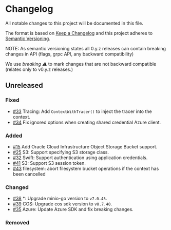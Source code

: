 # Changelog

All notable changes to this project will be documented in this file.

The format is based on [Keep a Changelog](http://keepachangelog.com/en/1.0.0/) and this project adheres to [Semantic Versioning](http://semver.org/spec/v2.0.0.html).

NOTE: As semantic versioning states all 0.y.z releases can contain breaking changes in API (flags, grpc API, any backward compatibility)

We use *breaking :warning:* to mark changes that are not backward compatible (relates only to v0.y.z releases.)

## Unreleased

### Fixed
- [#33](https://github.com/thanos-io/objstore/pull/33) Tracing: Add `ContextWithTracer()` to inject the tracer into the context.
- [#34](https://github.com/thanos-io/objstore/pull/34) Fix ignored options when creating shared credential Azure client.

### Added
- [#15](https://github.com/thanos-io/objstore/pull/15) Add Oracle Cloud Infrastructure Object Storage Bucket support.
- [#25](https://github.com/thanos-io/objstore/pull/25) S3: Support specifying S3 storage class.
- [#32](https://github.com/thanos-io/objstore/pull/32) Swift: Support authentication using application credentials.
- [#41](https://github.com/thanos-io/objstore/pull/41) S3: Support S3 session token.
- [#43](https://github.com/thanos-io/objstore/pull/43) filesystem: abort filesystem bucket operations if the context has been cancelled

### Changed
- [#38](https://github.com/thanos-io/objstore/pull/38) *: Upgrade minio-go version to `v7.0.45`.
- [#39](https://github.com/thanos-io/objstore/pull/39) COS: Upgrade cos sdk version to `v0.7.40`.
- [#35](https://github.com/thanos-io/objstore/pull/35) Azure: Update Azure SDK and fix breaking changes.

### Removed
